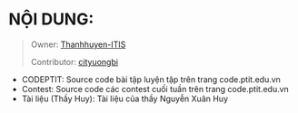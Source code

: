 # NỘI DUNG:
> Owner: [Thanhhuyen-ITIS](https://github.com/Thanhhuyen-ITIS)
> 
> Contributor: [cityuongbi](https://github.com/cityuongbi)

 - CODEPTIT: Source code bài tập luyện tập trên trang code.ptit.edu.vn
 - Contest: Source code các contest cuối tuần trên trang code.ptit.edu.vn
 - Tài liệu (Thầy Huy): Tài liệu của thầy Nguyễn Xuân Huy
